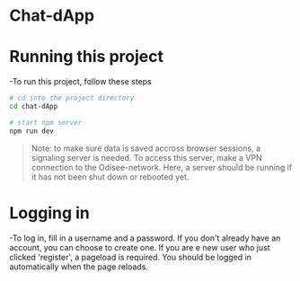 # Chat-dApp
# Running this project

-To run this project, follow these steps

```bash
# cd into the project directory
cd chat-dApp

# start npm server
npm run dev
```

> Note: to make sure data is saved accross browser sessions, a signaling server is needed. To access this server, make a VPN connection to the Odisee-network. Here, a server should be running if it has not been shut down or rebooted yet.

# Logging in

-To log in, fill in a username and a password. If you don't already have an account, you can choose to create one. If you are e new user who just clicked 'register', a pageload is required. You should be logged in automatically when the page reloads.



